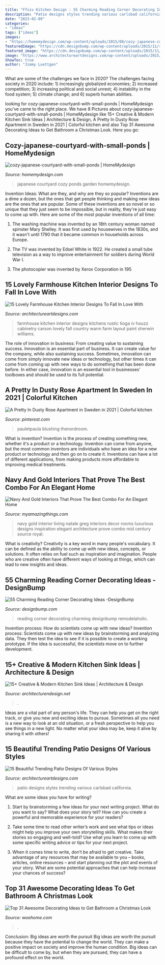 ```yaml
---
title: "Ffxiv Kitchen Design : 55 Charming Reading Corner Decorating Ideas -designbump"
description: "Patio designs styles trending various carlsbad california"
date: "2023-02-09"
categories:
- "ideas"
tags: ["ideas"]
images:
- "https://homemydesign.com/wp-content/uploads/2015/08/cozy-japanese-courtyard-with-small-ponds.jpg"
featuredImage: "https://cdn.designbump.com/wp-content/uploads/2015/11/reading-corner-nook45.jpg"
featured_image: "https://cdn.designbump.com/wp-content/uploads/2015/11/reading-corner-nook45.jpg"
image: "https://www.architectureartdesigns.com/wp-content/uploads/2015/01/15-Lovely-Farmhouse-Kitchen-Interior-Designs-To-Fall-In-Love-With-13-630x420.jpg"
ShowToc: true
author: "Jimmy Luettgen"
---
```



What are some of the challenges we face in 2020?
The challenges facing society in 2020 include: 1) increasingly globalized economies; 2) increased competition; 3) increasing political and social unrest; 4) instability in the food system; 5) climate change; and 6) superb human abilities.

	

		
looking for cozy-japanese-courtyard-with-small-ponds | HomeMydesign you've came to the right place. We have 8 Pictures about cozy-japanese-courtyard-with-small-ponds | HomeMydesign like 15+ Creative &amp; Modern Kitchen Sink Ideas | Architecture &amp; Design, A Pretty In Dusty Rose Apartment in Sweden in 2021 | Colorful kitchen and also Top 31 Awesome Decorating Ideas to Get Bathroom a Christmas Look. Here you go:
		
    
## Cozy-japanese-courtyard-with-small-ponds | HomeMydesign

<img loading=lazy src="https://homemydesign.com/wp-content/uploads/2015/08/cozy-japanese-courtyard-with-small-ponds.jpg" onerror="this.onerror=null;this.src='https://tse1.mm.bing.net/th?id=OIP.Bink_9MKnjxsid4i8hpodAHaJ4&amp;pid=15.1';" alt="cozy-japanese-courtyard-with-small-ponds | HomeMydesign">

_Source: homemydesign.com_

>japanese courtyard cozy ponds garden homemydesign. 

	

Invention Ideas: What are they, and why are they so popular?
Inventions are a dime a dozen, but the ones that get people thinking and making new ideas are the ones that are popular. Some of these inventions are so novel or so unique that they just seem to be impossible, but in reality, they're just easy to come up with. Here are some of the most popular inventions of all time: 
1. The washing machine was invented by an 18th century woman named spinster Mary Shelley. It was first used by housewives in the 1830s, and it wasn't until 1790 that it became common in households across Europe.

2. The TV was invented by Edsel White in 1922. He created a small tube television as a way to improve entertainment for soldiers during World War I.

3. The photocopier was invented by Xerox Corporation in 195
    
## 15 Lovely Farmhouse Kitchen Interior Designs To Fall In Love With

<img loading=lazy src="https://www.architectureartdesigns.com/wp-content/uploads/2015/01/15-Lovely-Farmhouse-Kitchen-Interior-Designs-To-Fall-In-Love-With-13-630x420.jpg" onerror="this.onerror=null;this.src='https://tse2.mm.bing.net/th?id=OIP.udcI4f9NqpO95pnZ5WCTiAHaE8&amp;pid=15.1';" alt="15 Lovely Farmhouse Kitchen Interior Designs To Fall In Love With">

_Source: architectureartdesigns.com_

>farmhouse kitchen interior designs kitchens rustic tioga iv houzz cabinetry carson lovely fall country warm farm layout paint sherwin williams. 

	

The role of innovation in business: From creating value to sustaining success.
Innovation is an essential part of business. It can create value for the company, while also sustaining success. Sometimes, innovation can come from simply innovate new ideas or technology, but other times it can come from coming up with new ways to do something that has been done before. In either case, innovation is an essential tool in businesses’ toolboxes and should be used to its full potential.

    
## A Pretty In Dusty Rose Apartment In Sweden In 2021 | Colorful Kitchen

<img loading=lazy src="https://i.pinimg.com/736x/be/15/5d/be155d7ea454ef53d9ce5e3f89583543.jpg" onerror="this.onerror=null;this.src='https://tse1.mm.bing.net/th?id=OIP.HKtH3WtiIZqoM5Nc13r3VAHaJ3&amp;pid=15.1';" alt="A Pretty In Dusty Rose Apartment in Sweden in 2021 | Colorful kitchen">

_Source: pinterest.com_

>pauletpaula blushing thenordroom. 

	

What is invention?
Invention is the process of creating something new, whether it's a product or a technology. Invention can come from anyone, but the most common inventors are individuals who have an idea for a new product or technology and then go on to create it. Inventions can have a lot of different applications, from making products more affordable to improving medical treatments.

    
## Navy And Gold Interiors That Prove The Best Combo For An Elegant Home

<img loading=lazy src="http://myamazingthings.com/wp-content/uploads/2017/10/navy-gold-interior-12-.jpg" onerror="this.onerror=null;this.src='https://tse4.mm.bing.net/th?id=OIP.00QOHlg7Vb_FuM_HIr57eQHaJ3&amp;pid=15.1';" alt="Navy And Gold Interiors That Prove The Best Combo For An Elegant Home">

_Source: myamazingthings.com_

>navy gold interior living natale greg interiors decor rooms luxurious designs inspiration elegant architecture prove combo mid century source royal. 

	

What is creativity?
Creativity is a key word in many people's vocabulary. It can be defined as the ability to come up with new ideas, concepts, or solutions. It often relies on fuel such as inspiration and imagination. People who are creative often have different ways of looking at things, which can lead to new insights and ideas.

    
## 55 Charming Reading Corner Decorating Ideas -DesignBump

<img loading=lazy src="https://cdn.designbump.com/wp-content/uploads/2015/11/reading-corner-nook45.jpg" onerror="this.onerror=null;this.src='https://tse1.mm.bing.net/th?id=OIP.E-quunZzSmG357RbUGABigHaJ9&amp;pid=15.1';" alt="55 Charming Reading Corner Decorating Ideas -DesignBump">

_Source: designbump.com_

>reading corner decorating charming designbump remodelaholic. 

	

Invention process: How do scientists come up with new ideas?
Invention process: Scientists come up with new ideas by brainstorming and analyzing data. They then test the idea to see if it is possible to create a working prototype. If the idea is successful, the scientists move on to further development.

    
## 15+ Creative &amp; Modern Kitchen Sink Ideas | Architecture &amp; Design

<img loading=lazy src="https://cdn.architecturendesign.net/wp-content/uploads/2015/08/AD-Creative-Modern-Kitchen-Sink-Ideas-10.jpg" onerror="this.onerror=null;this.src='https://tse4.mm.bing.net/th?id=OIP.k8JBXT-JeLoP9MU6cn_tAgHaLH&amp;pid=15.1';" alt="15+ Creative &amp; Modern Kitchen Sink Ideas | Architecture &amp; Design">

_Source: architecturendesign.net_

>. 

	

Ideas are a vital part of any person's life. They can help you get on the right track, or give you new and exciting ideas to pursue. Sometimes all you need is a new way to look at an old situation, or a fresh perspective to help you see things in a new light. No matter what your idea may be, keep it alive by sharing it with others!

    
## 15 Beautiful Trending Patio Designs Of Various Styles

<img loading=lazy src="https://www.architectureartdesigns.com/wp-content/uploads/2014/09/15-Beautiful-Trending-Patio-Designs-Of-Various-Styles-7-630x861.jpg" onerror="this.onerror=null;this.src='https://tse4.mm.bing.net/th?id=OIP.CUQ4WHQ7bvw3T9lFrRkm9gHaKH&amp;pid=15.1';" alt="15 Beautiful Trending Patio Designs Of Various Styles">

_Source: architectureartdesigns.com_

>patio designs styles trending various carlsbad california. 

	

What are some ideas you have for writing?
1. Start by brainstorming a few ideas for your next writing project. What do you want to say? What does your story tell? How can you create a powerful and memorable experience for your readers?
2. Take some time to read other writer’s work and see what tips or ideas might help you improve your own storytelling skills. What makes their stories so engaging and well-told? Use what you learn to come up with some specific writing advice or tips for your next project.

3. When it comes time to write, don’t be afraid to get creative. Take advantage of any resources that may be available to you – books, articles, online resources – and start planning out the plot and events of your story. What are some potential approaches that can help increase your chances of success?

    
## Top 31 Awesome Decorating Ideas To Get Bathroom A Christmas Look

<img loading=lazy src="https://www.woohome.com/wp-content/uploads/2017/11/bring-christmas-spirit-into-bathroom-13.jpg" onerror="this.onerror=null;this.src='https://tse2.mm.bing.net/th?id=OIP.A9O2fPgt5OZGZUaSOwJ2AgHaJ4&amp;pid=15.1';" alt="Top 31 Awesome Decorating Ideas to Get Bathroom a Christmas Look">

_Source: woohome.com_

>. 

	

Conclusion: Big ideas are worth the pursuit
Big ideas are worth the pursuit because they have the potential to change the world. They can make a positive impact on society and improve the human condition. Big ideas can be difficult to come by, but when they are pursued, they can have a profound effect on the world.

